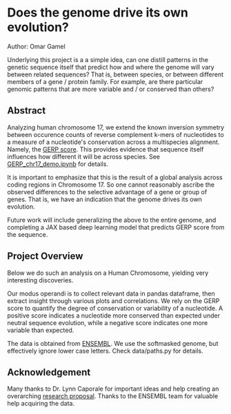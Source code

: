 # Does the genome drive its own evolution?
Author: Omar Gamel

Underlying this project is a a simple idea, can one distill patterns in the genetic sequence itself that predict how and where the genome will vary 
between related sequences? That is, between species, or between different members of a gene / protein family. For example, are there particular 
genomic patterns that are more variable and / or conserved than others?

## Abstract
Analyzing human chromosome 17, we extend the known inversion symmetry between occurence counts of reverse complement k-mers of nucleotides to a measure 
of a nucleotide's conservation across a multispecies alignment. 
Namely, the [GERP score](http://mendel.stanford.edu/SidowLab/downloads/gerp/). This provides evidence that sequence itself influences how different 
it will be across species. See [GERP_chr17_demo.ipynb](GERP_chr17_demo.ipynb) for details.

It is important to emphasize that this is the result of a global analysis across coding regions in Chromosome 17. So one cannot reasonably ascribe the observed differences to the selective advantage of a gene or group of genes. That is, we have an indication that the genome drives its own evolution.

Future work will include generalizing the above to the entire genome, and completing a JAX based deep learning model that predicts GERP score from the sequence. 

## Project Overview

Below we do such an analysis on a Human Chromosome, yielding very interesting discoveries.

Our modus operandi is to collect relevant data in pandas dataframe, then extract insight through various plots and correlations.
We rely on the GERP score to quantify the degree of conservation or variability of a nucleotide. A positive score indicates a nucleotide more conserved than expected under neutral sequence evolution, while a negative score indicates one more variable than expected.

The data is obtained from [ENSEMBL](ensembl.org). We use the softmasked genome, but effectively ignore lower case letters. Check data/paths.py for details.

## Acknowledgement

Many thanks to Dr. Lynn Caporale for important ideas and help creating an overarching [research proposal](https://docs.google.com/document/d/18zZY_aS1gq4SWBPvaKIlqKkqmLpxg_wT0Vn8HHdJSmg). Thanks to the ENSEMBL team for valuable help acquiring the data.

